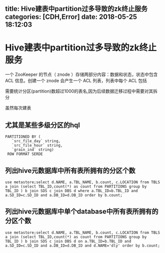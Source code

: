 title: Hive建表中partition过多导致的zk终止服务
categories: [CDH,Error]
date: 2018-05-25 18:12:03
---
# Hive建表中partition过多导致的zk终止服务
一个 ZooKeeper 的节点（ znode ）存储两部分内容：数据和状态，状态中包含 ACL 信息。创建一个 znode 会产生一个 ACL 列表，列表中每个 ACL 包括

需要统计分区(partition)数超过1000的表名,因为后续数据迁移过程中需要对其拆分

虽然每次建表

## 尤其是某些多级分区的hql
```
PARTITIONED BY (                                   
   `src_file_day` string,                           
   `src_file_hour` string,                          
   `grain_ind` string)                              
 ROW FORMAT SERDE 
```


## 列出hive元数据库中所有表所拥有的分区个数
`use metastore;select d.NAME, a.TBL_NAME, b.count, c.LOCATION from TBLS a join (select TBL_ID,count(*) as count from PARTITIONS group by TBL_ID ) b join SDS c join DBS d where a.TBL_ID=b.TBL_ID and a.SD_ID=c.SD_ID and a.DB_ID=d.DB_ID order by b.count;`


## 列出hive元数据库中单个database中所有表所拥有的分区个数
`use metastore;select d.NAME, a.TBL_NAME, b.count, c.LOCATION from TBLS a join (select TBL_ID,count(*) as count from PARTITIONS group by TBL_ID ) b join SDS c join DBS d on a.TBL_ID=b.TBL_ID and a.SD_ID=c.SD_ID and a.DB_ID=d.DB_ID and d.NAME='dly' order by b.count;`